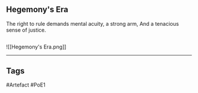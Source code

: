 ## Hegemony's Era
The right to rule demands mental acuity,
a strong arm,
And a tenacious sense of justice.
##
![[Hegemony's Era.png]]

---
## Tags
#Artefact
#PoE1